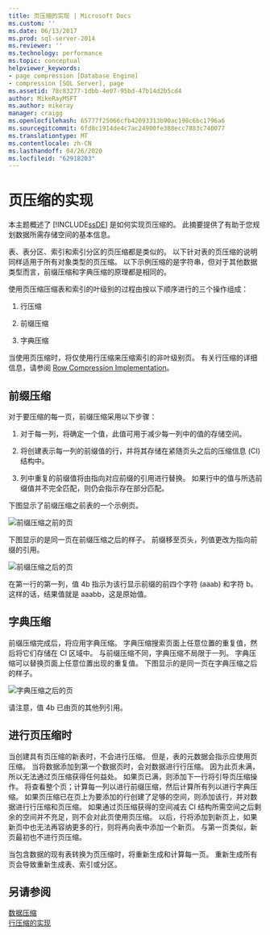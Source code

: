```yaml
---
title: 页压缩的实现 | Microsoft Docs
ms.custom: ''
ms.date: 06/13/2017
ms.prod: sql-server-2014
ms.reviewer: ''
ms.technology: performance
ms.topic: conceptual
helpviewer_keywords:
- page compression [Database Engine]
- compression [SQL Server], page
ms.assetid: 78c83277-1dbb-4e07-95bd-47b14d2b5cd4
author: MikeRayMSFT
ms.author: mikeray
manager: craigg
ms.openlocfilehash: 65777f25066cfb42093313b90ac198c6bc1796a6
ms.sourcegitcommit: 6fd8c1914de4c7ac24900fe388ecc7883c740077
ms.translationtype: MT
ms.contentlocale: zh-CN
ms.lasthandoff: 04/26/2020
ms.locfileid: "62918203"
---
```

# <a name="page-compression-implementation"></a>页压缩的实现
  本主题概述了 [!INCLUDE[ssDE](../../includes/ssde-md.md)] 是如何实现页压缩的。 此摘要提供了有助于您规划数据所需存储空间的基本信息。  
  
 表、表分区、索引和索引分区的页压缩都是类似的。 以下针对表的页压缩的说明同样适用于所有对象类型的页压缩。 以下示例压缩的是字符串，但对于其他数据类型而言，前缀压缩和字典压缩的原理都是相同的。  
  
 使用页压缩压缩表和索引的叶级别的过程由按以下顺序进行的三个操作组成：  
  
1.  行压缩  
  
2.  前缀压缩  
  
3.  字典压缩  
  
 当使用页压缩时，将仅使用行压缩来压缩索引的非叶级别页。 有关行压缩的详细信息，请参阅 [Row Compression Implementation](../data-compression/row-compression-implementation.md)。  
  
## <a name="prefix-compression"></a>前缀压缩  
 对于要压缩的每一页，前缀压缩采用以下步骤：  
  
1.  对于每一列，将确定一个值，此值可用于减少每一列中的值的存储空间。  
  
2.  将创建表示每一列的前缀值的行，并将其存储在紧随页头之后的压缩信息 (CI) 结构中。  
  
3.  列中重复的前缀值将由指向对应前缀的引用进行替换。 如果行中的值与所选前缀值并不完全匹配，则仍会指示存在部分匹配。  
  
 下图显示了前缀压缩之前表的一个示例页。  
  
 ![前缀压缩之前的页](../media/skt-tblcompression1c.gif "前缀压缩之前的页")  
  
 下图显示的是同一页在前缀压缩之后的样子。 前缀移至页头，列值更改为指向前缀的引用。  
  
 ![前缀压缩之后的页](../media/tblcompression2.gif "前缀压缩之后的页")  
  
 在第一行的第一列，值 4b 指示为该行显示前缀的前四个字符 (aaab) 和字符 b。 这样的话，结果值就是 aaabb，这是原始值。  
  
## <a name="dictionary-compression"></a>字典压缩  
 前缀压缩完成后，将应用字典压缩。 字典压缩搜索页面上任意位置的重复值，然后将它们存储在 CI 区域中。 与前缀压缩不同，字典压缩不局限于一列。 字典压缩可以替换页面上任意位置出现的重复值。 下图显示的是同一页在字典压缩之后的样子。  
  
 ![字典压缩之后的页](../media/tblcompression3.gif "字典压缩之后的页")  
  
 请注意，值 4b 已由页的其他列引用。  
  
## <a name="when-page-compression-occurs"></a>进行页压缩时  
 当创建具有页压缩的新表时，不会进行压缩。 但是，表的元数据会指示应使用页压缩。 当将数据添加到第一个数据页时，会对数据进行行压缩。 因为此页未满，所以无法通过页压缩获得任何益处。 如果页已满，则添加下一行将引导页压缩操作。 将查看整个页；计算每一列以进行前缀压缩，然后计算所有列以进行字典压缩。 如果页压缩已在页上为要添加的行创建了足够的空间，则添加该行，并对数据进行行压缩和页压缩。 如果通过页压缩获得的空间减去 CI 结构所需空间之后剩余的空间并不充足，则不会对此页使用页压缩。 以后，行将添加到新页上，如果新页中也无法再容纳更多的行，则将再向表中添加一个新页。 与第一页类似，新页最初也不进行页压缩。  
  
 当包含数据的现有表转换为页压缩时，将重新生成和计算每一页。 重新生成所有页会导致重新生成表、索引或分区。  
  
## <a name="see-also"></a>另请参阅  
 [数据压缩](data-compression.md)   
 [行压缩的实现](row-compression-implementation.md)  
  
  
